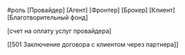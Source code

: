 #роль 
[Провайдер]
[Агент]
[Фронтер]
[Брокер]
[Клиент]
[Благотворительный фонд]

[счет на оплату услуг провайдера]

[[501 Заключение договора с клиентом через партнера]]
